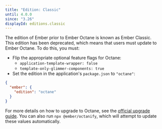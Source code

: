 ```yaml
---
title: "Edition: Classic"
until: 4.0.0
since: "3.26"
displayId: editions.classic
---
```



The edition of Ember prior to Ember Octane is known as Ember Classic. This edition
has been deprecated, which means that users must update to Ember Octane. To do this,
you must:

- Flip the appropriate optional feature flags for Octane:
  - `application-template-wrapper: false`
  - `template-only-glimmer-components: true`
- Set the edition in the application's `package.json` to `"octane"`:

```json
{
  "ember": {
    "edition": "octane"
  }
}
```

For more details on how to upgrade to Octane, see the [official upgrade guide](https://guides.emberjs.com/release/upgrading/current-edition/).
You can also run `npx @ember/octanify`, which will attempt to update these values
automatically.
